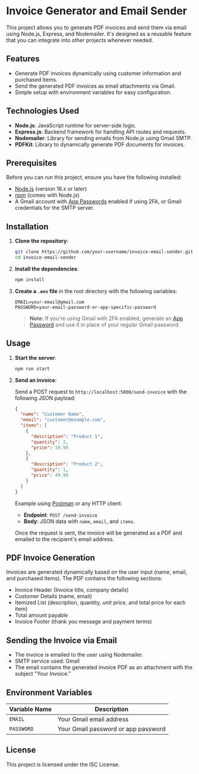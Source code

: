# Invoice Generator and Email Sender

This project allows you to generate PDF invoices and send them via email using Node.js, Express, and Nodemailer. It's designed as a reusable feature that you can integrate into other projects whenever needed.

## Features

- Generate PDF invoices dynamically using customer information and purchased items.
- Send the generated PDF invoices as email attachments via Gmail.
- Simple setup with environment variables for easy configuration.
  
## Technologies Used

- **Node.js**: JavaScript runtime for server-side logic.
- **Express.js**: Backend framework for handling API routes and requests.
- **Nodemailer**: Library for sending emails from Node.js using Gmail SMTP.
- **PDFKit**: Library to dynamically generate PDF documents for invoices.

## Prerequisites

Before you can run this project, ensure you have the following installed:

- [Node.js](https://nodejs.org/) (version 16.x or later)
- [npm](https://www.npmjs.com/) (comes with Node.js)
- A Gmail account with [App Passwords](https://support.google.com/accounts/answer/185833?hl=en) enabled if using 2FA, or Gmail credentials for the SMTP server.

## Installation

1. **Clone the repository**:

    ```bash
    git clone https://github.com/your-username/invoice-email-sender.git
    cd invoice-email-sender
    ```

2. **Install the dependencies**:

    ```bash
    npm install
    ```

3. **Create a `.env` file** in the root directory with the following variables:

    ```env
    EMAIL=your-email@gmail.com
    PASSWORD=your-email-password-or-app-specific-password
    ```

   > **Note:** If you're using Gmail with 2FA enabled, generate an [App Password](https://support.google.com/accounts/answer/185833) and use it in place of your regular Gmail password.

## Usage

1. **Start the server**:

    ```bash
    npm run start
    ```

2. **Send an invoice**:

   Send a POST request to `http://localhost:5000/send-invoice` with the following JSON payload:

    ```json
    {
      "name": "Customer Name",
      "email": "customer@example.com",
      "items": [
        {
          "description": "Product 1",
          "quantity": 2,
          "price": 19.99
        },
        {
          "description": "Product 2",
          "quantity": 1,
          "price": 49.99
        }
      ]
    }
    ```

   Example using [Postman](https://www.postman.com/) or any HTTP client:

   - **Endpoint**: `POST /send-invoice`
   - **Body**: JSON data with `name`, `email`, and `items`.

   Once the request is sent, the invoice will be generated as a PDF and emailed to the recipient's email address.




## PDF Invoice Generation

Invoices are generated dynamically based on the user input (name, email, and purchased items). The PDF contains the following sections:

- Invoice Header (Invoice title, company details)
- Customer Details (name, email)
- Itemized List (description, quantity, unit price, and total price for each item)
- Total amount payable
- Invoice Footer (thank you message and payment terms)

## Sending the Invoice via Email

- The invoice is emailed to the user using Nodemailer.
- SMTP service used: Gmail
- The email contains the generated invoice PDF as an attachment with the subject "Your Invoice."

## Environment Variables

| Variable Name      | Description                           |
| ------------------ | ------------------------------------- |
| `EMAIL`            | Your Gmail email address              |
| `PASSWORD`         | Your Gmail password or app password   |

## License

This project is licensed under the ISC License.


